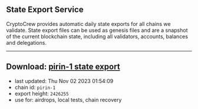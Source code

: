 ## State Export Service
CryptoCrew provides automatic daily state exports for all chains we validate. State export files can be used as genesis files and are a snapshot of the current blockchain state, including all validators, accounts, balances and delegations.

---
**Download: [pirin-1 state export](https://dl.ccvalidators.com/SERVICE/nolus/pirin-1_export_2426255.json)**
---

- last updated: Thu Nov 02 2023 01:54:09
- chain id: `pirin-1`
- export height: `2426255`
- use for: airdrops, local tests, chain recovery
